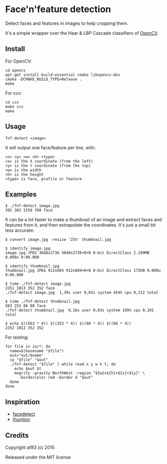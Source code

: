 Face'n'feature detection
========================

Detect faces and features in images to help cropping them.

It's a simple wrapper over the Haar & LBP Cascade classifiers of
[OpenCV](http://opencv.org/).


Install
-------

For OpenCV:

```
cd opencv
apt-get install build-essential cmake libopencv-dev
cmake -DCMAKE_BUILD_TYPE=Release .
make
```

For ccv:

```
cd ccv
make ccv
make
```


Usage
-----

```
fnf-detect <image>
```

It will output one face/feature per line, with:

```
<x> <y> <w> <h> <type>
<x> is the X coordinate (from the left)
<y> is the Y coordinate (from the top)
<w> is the width
<h> is the height
<type> is face, profile or feature
```


Examples
--------

```
$ ./fnf-detect image.jpg
302 302 1559 708 face
```

It can be a lot faster to make a thumbnail of an image and extract faces and
features from it, and then extrapolate the coordinates. It's just a small bit
less accurate:

```
$ convert image.jpg -resize '25%' thumbnail.jpg

$ identify image.jpg
image.jpg JPEG 3648x2736 3648x2736+0+0 8-bit DirectClass 2.199MB 0.000u 0:00.000

$ identify thumbnail.jpg
thumbnail.jpg JPEG 912x684 912x684+0+0 8-bit DirectClass 172KB 0.000u 0:00.000

$ time ./fnf-detect image.jpg
2251 1013 352 352 face
./fnf-detect image.jpg  1,39s user 0,03s system 454% cpu 0,312 total

$ time ./fnf-detect thumbnail.jpg
563 253 88 88 face
./fnf-detect thumbnail.jpg  0,16s user 0,03s system 189% cpu 0,101 total

$ echo $((563 * 4)) $((253 * 4)) $((88 * 4)) $((88 * 4))
2252 1012 352 352
```

For testing:

```
for file in in/*; do
  name=$(basename "$file")
  out="out/$name"
  cp "$file" "$out"
  ./fnf-detect "$file" | while read x y w h t; do
    echo $out $t
    mogrify -gravity NorthWest -region "${w}x${h}+${x}+${y}" \
      -bordercolor red -border 4 "$out"
  done
done
```

Inspiration
-----------

* [facedetect](http://www.thregr.org/~wavexx/software/facedetect/)
* [thumbor](https://github.com/thumbor/thumbor/wiki/Detection-algorithms)


Credits
-------

Copyright af83 (c) 2015

Released under the MIT license
